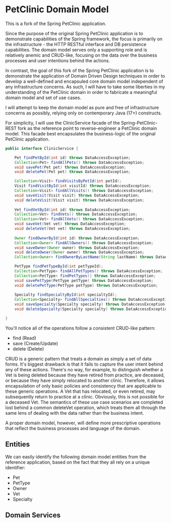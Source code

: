 # PetClinic Domain Model

This is a fork of the Spring PetClinic application.

Since the purpose of the original Spring PetClinic application is to demonstrate capabilities of the
Spring framework, the focus is primarily on the infrastructure - the HTTP RESTful interface and DB persistence capabilities.
The domain model serves only a supporting role and is relatively anemic and CRUD-like, focusing on the data over the business processes and user intentions behind the actions.

In contrast, the goal of this fork of the Spring PetClinic application is to demonstrate the application of
Domain Driven Design techniques in order to develop a well-defined and encapsuled core domain model
independent of any infrastructure concerns. As such, I will have to take some liberties in my understanding
of the PetClinic domain in order to fabricate a meaningful domain model and set of use cases.

I will attempt to keep the domain model as pure and free of infrastructure concerns as possibly, relying only on
contemporary Java (17+) constructs.

For simplicity, I will use the ClinicService facade of the Spring-PetClinic-REST fork as the reference point to reverse-engineer
a PetClinic domain model. This facade best encapsulates the business-logic of the original PetClinic application.

```java
public interface ClinicService {

	Pet findPetById(int id) throws DataAccessException;
	Collection<Pet> findAllPets() throws DataAccessException;
	void savePet(Pet pet) throws DataAccessException;
	void deletePet(Pet pet) throws DataAccessException;

	Collection<Visit> findVisitsByPetId(int petId);
	Visit findVisitById(int visitId) throws DataAccessException;
	Collection<Visit> findAllVisits() throws DataAccessException;
	void saveVisit(Visit visit) throws DataAccessException;
	void deleteVisit(Visit visit) throws DataAccessException;
	
	Vet findVetById(int id) throws DataAccessException;
	Collection<Vet> findVets() throws DataAccessException;
	Collection<Vet> findAllVets() throws DataAccessException;
	void saveVet(Vet vet) throws DataAccessException;
	void deleteVet(Vet vet) throws DataAccessException;
	
	Owner findOwnerById(int id) throws DataAccessException;
	Collection<Owner> findAllOwners() throws DataAccessException;
	void saveOwner(Owner owner) throws DataAccessException;
	void deleteOwner(Owner owner) throws DataAccessException;
	Collection<Owner> findOwnerByLastName(String lastName) throws DataAccessException;

	PetType findPetTypeById(int petTypeId);
	Collection<PetType> findAllPetTypes() throws DataAccessException;
	Collection<PetType> findPetTypes() throws DataAccessException;
	void savePetType(PetType petType) throws DataAccessException;
	void deletePetType(PetType petType) throws DataAccessException;
	
	Specialty findSpecialtyById(int specialtyId);
	Collection<Specialty> findAllSpecialties() throws DataAccessException;
	void saveSpecialty(Specialty specialty) throws DataAccessException;
	void deleteSpecialty(Specialty specialty) throws DataAccessException;

}
```

You'll notice all of the operations follow a consistent CRUD-like pattern:

- find (Read)
- save (Create/Update)
- delete (Delete)

CRUD is a generic pattern that treats a domain as simply a set of data forms.
It's biggest drawback is that it fails to capture the user intent behind any of these actions.
There's no way, for example, to distinguish whether a Vet is being deleted because they have
retired from practice, are deceased, or because they have simply relocated to another clinic.
Therefore, it allows encapsulation of only basic policies and consistency that are applicable
to these generic operations.
A Vet that has relocated, or even retired, may subsequently return to practice at a clinic. Obviously,
this is not possible for a deceased Vet. The semantics of these use case scenarios are completed lost
behind a common deleteVet operation, which treats them all through the same lens of dealing with the data
rather than the business intent.

A proper domain model, however, will define more prescriptive operations that reflect the business processes
and language of the domain.

## Entities

We can easily identify the following domain model entities from the reference application, based on the fact that
they all rely on a unique identifier:

- Pet
- PetType
- Owner
- Vet
- Specialty

## Domain Services

